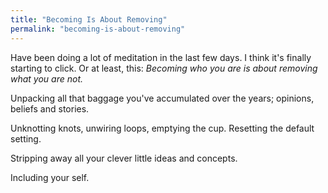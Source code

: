 ```yaml
---
title: "Becoming Is About Removing"
permalink: "becoming-is-about-removing"
---
```


Have been doing a lot of meditation in the last few days. I think it's finally starting to click. Or at least, this: *Becoming who you are is about removing what you are not.*

Unpacking all that baggage you've accumulated over the years; opinions, beliefs and stories.

Unknotting knots, unwiring loops, emptying the cup. Resetting the default setting.

Stripping away all your clever little ideas and concepts.

Including your self.
